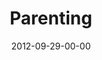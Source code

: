 ---
layout: message
category: message
series: "Knock-Off"
title: "Parenting"
date: 2012-09-29-00-00
message_id: 749
audio: "http://s3.amazonaws.com/crossroads-media/media/legacy/mp3/knockoff_03.mp3"
audio-duration: "43:09"
program: "http://s3.amazonaws.com/crossroads-media/media/legacy/documents/09_29-30_12Program.pdf"
description: "Brian Tome talks about parenting."
video: "https://s3.amazonaws.com/crossroadsvideomessages/knockoff_03.mp4"
video-duration: "43:14"
video-image: "http://s3.amazonaws.com/crossroads-media/images/legacy/content/knockoff_03_still.jpg"
flag: "N"
---